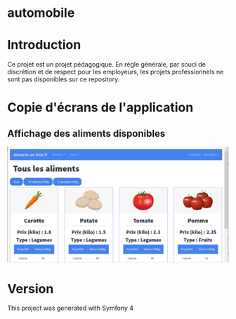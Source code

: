 # automobile
 
# Introduction

Ce projet est un projet pédagogique. En règle générale, par souci de discrétion et de respect pour les employeurs, les projets professionnels ne sont pas disponibles sur ce repository.

# Copie d'écrans de l'application 

## Affichage des aliments disponibles

<img src="./doc/demo/aliments.png" />


# Version

This project was generated with Symfony 4